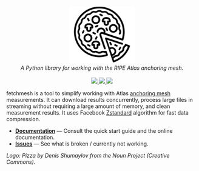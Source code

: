 <p align="center">
  <img src="/docs/logo.png" height="150"><br/>
  <i>A Python library for working with the RIPE Atlas anchoring mesh.</i><br/><br/>
  <a href="https://github.com/maxmouchet/fetchmesh/actions">
    <img src="https://github.com/maxmouchet/fetchmesh/workflows/CI/badge.svg">
  </a>
  <a href="https://codecov.io/gh/maxmouchet/fetchmesh">
    <img src="https://codecov.io/gh/maxmouchet/fetchmesh/branch/master/graph/badge.svg?token=6w9W4QBFQx">
  </a>
  <a href="https://maxmouchet.github.io/fetchmesh">
    <img src="https://img.shields.io/badge/documenation-online-blue.svg?style=flat">
  </a>
</p>

fetchmesh is a tool to simplify working with Atlas [anchoring mesh](https://atlas.ripe.net/about/anchors/) measurements. It can download results concurrently, process large files in streaming without requiring a large amount of memory, and clean measurement results. It uses Facebook [Zstandard](https://facebook.github.io/zstd/) algorithm for fast data compression.

- [**Documentation**](https://maxmouchet.github.io/fetchmesh) — Consult the quick start guide and the online documentation.
- [**Issues**](https://github.com/maxmouchet/fetchmesh/issues) — See what is broken / currently not working. 

*Logo: Pizza by Denis Shumaylov from the Noun Project (Creative Commons).*
